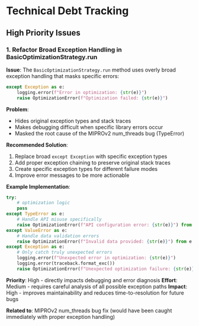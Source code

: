 # Technical Debt Tracking

## High Priority Issues

### 1. Refactor Broad Exception Handling in BasicOptimizationStrategy.run

**Issue**: The `BasicOptimizationStrategy.run` method uses overly broad exception handling that masks specific errors:

```python
except Exception as e:
    logging.error(f"Error in optimization: {str(e)}")
    raise OptimizationError(f"Optimization failed: {str(e)}")
```

**Problem**:
- Hides original exception types and stack traces
- Makes debugging difficult when specific library errors occur
- Masked the root cause of the MIPROv2 num_threads bug (TypeError)

**Recommended Solution**:
1. Replace broad `except Exception` with specific exception types
2. Add proper exception chaining to preserve original stack traces
3. Create specific exception types for different failure modes
4. Improve error messages to be more actionable

**Example Implementation**:
```python
try:
    # optimization logic
    pass
except TypeError as e:
    # Handle API misuse specifically
    raise OptimizationError(f"API configuration error: {str(e)}") from e
except ValueError as e:
    # Handle data validation errors
    raise OptimizationError(f"Invalid data provided: {str(e)}") from e
except Exception as e:
    # Only catch truly unexpected errors
    logging.error(f"Unexpected error in optimization: {str(e)}")
    logging.error(traceback.format_exc())
    raise OptimizationError(f"Unexpected optimization failure: {str(e)}") from e
```

**Priority**: High - directly impacts debugging and error diagnosis
**Effort**: Medium - requires careful analysis of all possible exception paths
**Impact**: High - improves maintainability and reduces time-to-resolution for future bugs

**Related to**: MIPROv2 num_threads bug fix (would have been caught immediately with proper exception handling)
